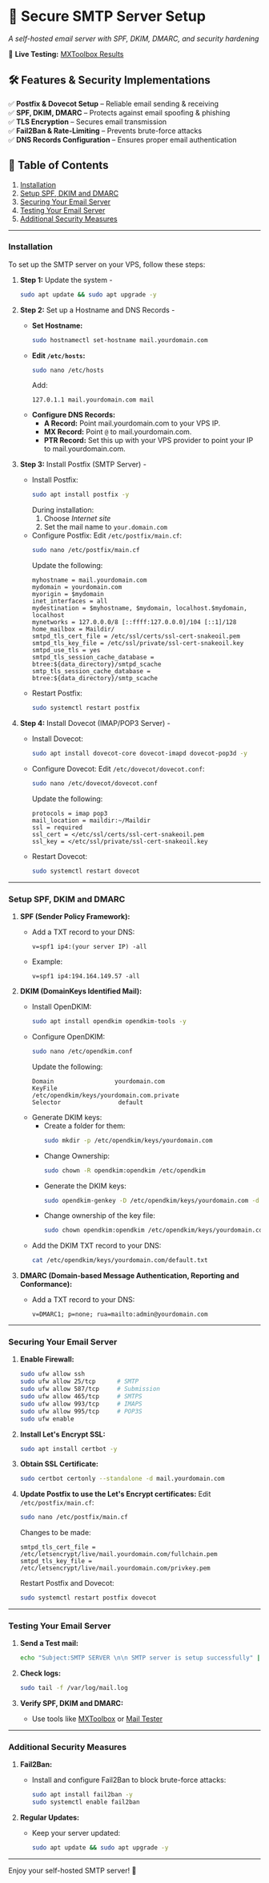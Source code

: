 # 📧 Secure SMTP Server Setup  
*A self-hosted email server with SPF, DKIM, DMARC, and security hardening*  

🚀 **Live Testing:** [MXToolbox Results](https://mxtoolbox.com/SuperTool.aspx) 

## 🛠️ Features & Security Implementations  
✅ **Postfix & Dovecot Setup** – Reliable email sending & receiving  
✅ **SPF, DKIM, DMARC** – Protects against email spoofing & phishing  
✅ **TLS Encryption** – Secures email transmission  
✅ **Fail2Ban & Rate-Limiting** – Prevents brute-force attacks  
✅ **DNS Records Configuration** – Ensures proper email authentication  

## **📑 Table of Contents**
1. [Installation](#installation)
2. [Setup SPF, DKIM and DMARC](#setup-spf-dkim-and-dmarc)
3. [Securing Your Email Server](#securing-your-email-server)
4. [Testing Your Email Server](#testing-your-email-server)
5. [Additional Security Measures](#additional-security-measures)



---

### **Installation**  
To set up the SMTP server on your VPS, follow these steps:

1. **Step 1:** Update the system -
    ```bash
    sudo apt update && sudo apt upgrade -y
    ```

2. **Step 2:** Set up a Hostname and DNS Records -
    - **Set Hostname:**
        ```bash
        sudo hostnamectl set-hostname mail.yourdomain.com
        ```
    - **Edit `/etc/hosts`:** 
        ```bash
        sudo nano /etc/hosts
        ```
        Add:
        ```text
        127.0.1.1 mail.yourdomain.com mail
        ```
    - **Configure DNS Records:**
        - **A Record:** Point mail.yourdomain.com to your VPS IP.
        - **MX Record:** Point `@` to mail.yourdomain.com.
        - **PTR Record:** Set this up with your VPS provider to point your IP to mail.yourdomain.com.

3. **Step 3:** Install Postfix (SMTP Server) -
    - Install Postfix:
        ```bash
        sudo apt install postfix -y
        ```
        During installation:
        1. Choose *Internet site*
        2. Set the mail name to `your.domain.com`
    - Configure Postfix:
        Edit `/etc/postfix/main.cf`:
        ```bash
        sudo nano /etc/postfix/main.cf
        ```
        Update the following:
        ```text
        myhostname = mail.yourdomain.com
        mydomain = yourdomain.com
        myorigin = $mydomain
        inet_interfaces = all
        mydestination = $myhostname, $mydomain, localhost.$mydomain, localhost
        mynetworks = 127.0.0.0/8 [::ffff:127.0.0.0]/104 [::1]/128
        home_mailbox = Maildir/
        smtpd_tls_cert_file = /etc/ssl/certs/ssl-cert-snakeoil.pem
        smtpd_tls_key_file = /etc/ssl/private/ssl-cert-snakeoil.key
        smtpd_use_tls = yes
        smtpd_tls_session_cache_database = btree:${data_directory}/smtpd_scache
        smtp_tls_session_cache_database = btree:${data_directory}/smtp_scache
        ```
    - Restart Postfix:
        ```bash
        sudo systemctl restart postfix
        ```

4. **Step 4:** Install Dovecot (IMAP/POP3 Server) -
    - Install Dovecot:
        ```bash
        sudo apt install dovecot-core dovecot-imapd dovecot-pop3d -y
        ```
    - Configure Dovecot:
        Edit `/etc/dovecot/dovecot.conf`:
        ```bash
        sudo nano /etc/dovecot/dovecot.conf
        ```
        Update the following:
        ```text
        protocols = imap pop3
        mail_location = maildir:~/Maildir
        ssl = required
        ssl_cert = </etc/ssl/certs/ssl-cert-snakeoil.pem
        ssl_key = </etc/ssl/private/ssl-cert-snakeoil.key
        ```
    - Restart Dovecot:
        ```bash
        sudo systemctl restart dovecot
        ```

---

### **Setup SPF, DKIM and DMARC**

1. **SPF (Sender Policy Framework):**
    - Add a TXT record to your DNS:
        ```text
        v=spf1 ip4:(your server IP) -all
        ```
    - Example:
        ```text
        v=spf1 ip4:194.164.149.57 -all
        ```

2. **DKIM (DomainKeys Identified Mail):**
    - Install OpenDKIM:
        ```bash
        sudo apt install opendkim opendkim-tools -y
        ```
    - Configure OpenDKIM:
        ```bash
        sudo nano /etc/opendkim.conf
        ```
        Update the following:
        ```text
        Domain                 yourdomain.com
        KeyFile                 /etc/opendkim/keys/yourdomain.com.private
        Selector                default
        ```
    - Generate DKIM keys:
        - Create a folder for them:
            ```bash
            sudo mkdir -p /etc/opendkim/keys/yourdomain.com
            ```
        - Change Ownership:
            ```bash
            sudo chown -R opendkim:opendkim /etc/opendkim
            ```
        - Generate the DKIM keys:
            ```bash
            sudo opendkim-genkey -D /etc/opendkim/keys/yourdomain.com -d yourdomain.com -s default
            ```
        - Change ownership of the key file:
            ```bash
            sudo chown opendkim:opendkim /etc/opendkim/keys/yourdomain.com/default.private
            ```
    - Add the DKIM TXT record to your DNS:
        ```bash
        cat /etc/opendkim/keys/yourdomain.com/default.txt
        ```

3. **DMARC (Domain-based Message Authentication, Reporting and Conformance):**
    - Add a TXT record to your DNS:
        ```text
        v=DMARC1; p=none; rua=mailto:admin@yourdomain.com
        ```

---

### **Securing Your Email Server**

1. **Enable Firewall:**
    ```bash
    sudo ufw allow ssh
    sudo ufw allow 25/tcp      # SMTP
    sudo ufw allow 587/tcp     # Submission
    sudo ufw allow 465/tcp     # SMTPS
    sudo ufw allow 993/tcp     # IMAPS
    sudo ufw allow 995/tcp     # POP3S
    sudo ufw enable
    ```

2. **Install Let's Encrypt SSL:**
    ```bash
    sudo apt install certbot -y
    ```

3. **Obtain SSL Certificate:**
    ```bash
    sudo certbot certonly --standalone -d mail.yourdomain.com
    ```

4. **Update Postfix to use the Let's Encrypt certificates:**
    Edit `/etc/postfix/main.cf`:
    ```bash
    sudo nano /etc/postfix/main.cf
    ```
    Changes to be made:
    ```text
    smtpd_tls_cert_file = /etc/letsencrypt/live/mail.yourdomain.com/fullchain.pem
    smtpd_tls_key_file = /etc/letsencrypt/live/mail.yourdomain.com/privkey.pem
    ```
    Restart Postfix and Dovecot:
    ```bash
    sudo systemctl restart postfix dovecot
    ```

---

### **Testing Your Email Server**

1. **Send a Test mail:**
    ```bash
    echo "Subject:SMTP SERVER \n\n SMTP server is setup successfully" | sendmail yourmail@email.com
    ```

2. **Check logs:**
    ```bash
    sudo tail -f /var/log/mail.log
    ```

3. **Verify SPF, DKIM and DMARC:**
    - Use tools like [MXToolbox](https://mxtoolbox.com/SuperTool.aspx) or [Mail Tester](https://www.mail-tester.com/)

---

### **Additional Security Measures**

1. **Fail2Ban:**
    - Install and configure Fail2Ban to block brute-force attacks:
        ```bash
        sudo apt install fail2ban -y
        sudo systemctl enable fail2ban
        ```

2. **Regular Updates:**
    - Keep your server updated:
        ```bash
        sudo apt update && sudo apt upgrade -y
        ```

---

Enjoy your self-hosted SMTP server! 📨
